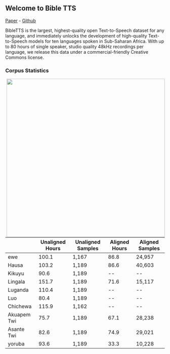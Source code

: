 ## Welcome to Bible TTS
[Paper]() - [Github](https://github.com/masakhane-io/bibleTTS)

BibleTTS is the largest, highest-quality open Text-to-Speech dataset for any language, and immediately unlocks the development of high-quality Text-to-Speech models for ten languages spoken in Sub-Saharan Africa. With up to 80 hours of single speaker, studio quality 48kHz recordings per language, we release this data under a commercial-friendly Creative Commons license.



### Corpus Statistics
<img align="right" width="500" height="500" src="https://user-images.githubusercontent.com/36100251/160661076-37360e30-53b8-488e-8cbf-f2fce206484e.png">

|              | Unaligned Hours | Unaligned Samples | Aligned Hours | Aligned Samples |
|----------|----------|--------|----------|-------|
| ewe         | 100.1         | 1,167         | 86.8        | 24,957      |
| Hausa        | 103.2         | 1,189         | 86.6        | 40,603      |
| Kikuyu       | 90.6          | 1,189         | --          | --          |
| Lingala      | 151.7         | 1,189         | 71.6        | 15,117      |
| Luganda      | 110.4         | 1,189         | --          | --          |
| Luo          | 80.4          | 1,189         | --          | --          |
| Chichewa     | 115.9         | 1,162         | --          | --          |
| Akuapem Twi  | 75.7          | 1,189         | 67.1        | 28,238      |
| Asante Twi   | 82.6          | 1,189         | 74.9        | 29,021      |
| yoruba      | 93.6          | 1,189         | 33.3        | 10,228      |

